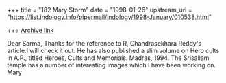 +++
title = "182 Mary Storm"
date = "1998-01-26"
upstream_url = "https://list.indology.info/pipermail/indology/1998-January/010538.html"

+++
[Archive link](https://list.indology.info/pipermail/indology/1998-January/010538.html)

Dear Sarma,
Thanks for the reference to R, Chandrasekhara Reddy's article.I will
check it out. He has also published a slim volume on Hero cults in A.P.,
titled
Heroes, Cults and Memorials. Madras, 1994.
The Srisailam temple has a number of interesting images which I have
been working on.
Mary



